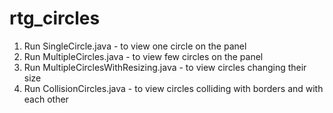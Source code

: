 # rtg_circles

1. Run SingleCircle.java - to view one circle on the panel
2. Run MultipleCircles.java - to view few circles on the panel
3. Run MultipleCirclesWithResizing.java - to view circles changing their size
4. Run CollisionCircles.java - to view circles colliding with borders and with each other

